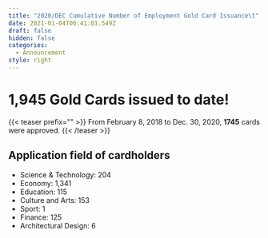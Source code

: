 ```yaml
---
title: "2020/DEC Cumulative Number of Employment Gold Card Issuance\t"
date: 2021-01-04T06:41:01.549Z
draft: false
hidden: false
categories:
  - Announcement
style: right
---
```


# 1,945 Gold Cards issued to date!

{{< teaser prefix="" >}}
From February 8, 2018 to Dec. 30, 2020, **1745** cards were approved.
{{< /teaser >}}

## Application field of cardholders

-   Science & Technology: 204
-   Economy: 1,341
-   Education: 115
-   Culture and Arts: 153
-   Sport: 1
-   Finance: 125
-   Architectural Design: 6
